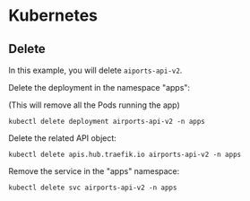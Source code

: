 # Kubernetes

## Delete

In this example, you will delete `aiports-api-v2`.

Delete the deployment in the namespace "apps":

(This will remove all the Pods running the app)

`kubectl delete deployment airports-api-v2 -n apps`

Delete the related API object:

`kubectl delete apis.hub.traefik.io airports-api-v2 -n apps`

Remove the service in the "apps" namespace:

`kubectl delete svc airports-api-v2 -n apps`

